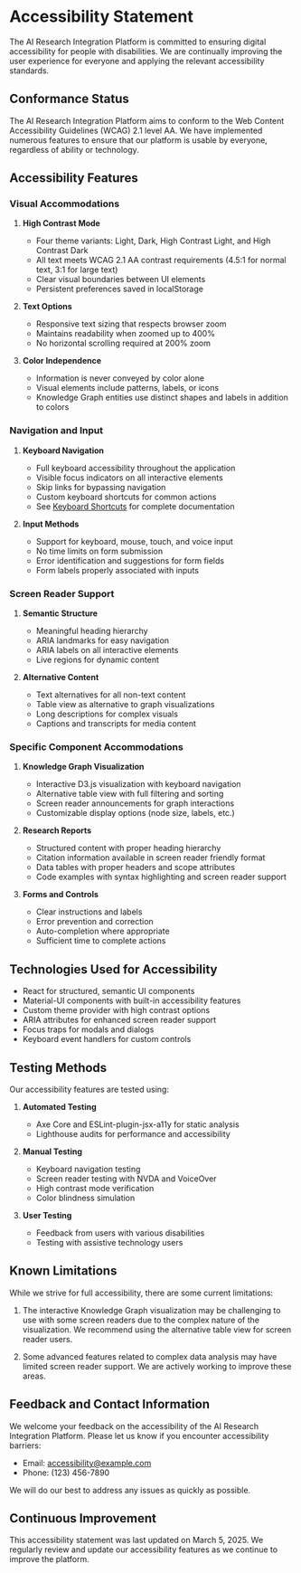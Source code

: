 # Accessibility Statement

The AI Research Integration Platform is committed to ensuring digital accessibility for people with disabilities. We are continually improving the user experience for everyone and applying the relevant accessibility standards.

## Conformance Status

The AI Research Integration Platform aims to conform to the Web Content Accessibility Guidelines (WCAG) 2.1 level AA. We have implemented numerous features to ensure that our platform is usable by everyone, regardless of ability or technology.

## Accessibility Features

### Visual Accommodations

1. **High Contrast Mode**
   - Four theme variants: Light, Dark, High Contrast Light, and High Contrast Dark
   - All text meets WCAG 2.1 AA contrast requirements (4.5:1 for normal text, 3:1 for large text)
   - Clear visual boundaries between UI elements
   - Persistent preferences saved in localStorage

2. **Text Options**
   - Responsive text sizing that respects browser zoom
   - Maintains readability when zoomed up to 400%
   - No horizontal scrolling required at 200% zoom

3. **Color Independence**
   - Information is never conveyed by color alone
   - Visual elements include patterns, labels, or icons
   - Knowledge Graph entities use distinct shapes and labels in addition to colors

### Navigation and Input

1. **Keyboard Navigation**
   - Full keyboard accessibility throughout the application
   - Visible focus indicators on all interactive elements
   - Skip links for bypassing navigation
   - Custom keyboard shortcuts for common actions
   - See [Keyboard Shortcuts](KeyboardShortcuts.md) for complete documentation

2. **Input Methods**
   - Support for keyboard, mouse, touch, and voice input
   - No time limits on form submission
   - Error identification and suggestions for form fields
   - Form labels properly associated with inputs

### Screen Reader Support

1. **Semantic Structure**
   - Meaningful heading hierarchy
   - ARIA landmarks for easy navigation
   - ARIA labels on all interactive elements
   - Live regions for dynamic content

2. **Alternative Content**
   - Text alternatives for all non-text content
   - Table view as alternative to graph visualizations
   - Long descriptions for complex visuals
   - Captions and transcripts for media content

### Specific Component Accommodations

1. **Knowledge Graph Visualization**
   - Interactive D3.js visualization with keyboard navigation
   - Alternative table view with full filtering and sorting
   - Screen reader announcements for graph interactions
   - Customizable display options (node size, labels, etc.)

2. **Research Reports**
   - Structured content with proper heading hierarchy
   - Citation information available in screen reader friendly format
   - Data tables with proper headers and scope attributes
   - Code examples with syntax highlighting and screen reader support

3. **Forms and Controls**
   - Clear instructions and labels
   - Error prevention and correction
   - Auto-completion where appropriate
   - Sufficient time to complete actions

## Technologies Used for Accessibility

- React for structured, semantic UI components
- Material-UI components with built-in accessibility features
- Custom theme provider with high contrast options
- ARIA attributes for enhanced screen reader support
- Focus traps for modals and dialogs
- Keyboard event handlers for custom controls

## Testing Methods

Our accessibility features are tested using:

1. **Automated Testing**
   - Axe Core and ESLint-plugin-jsx-a11y for static analysis
   - Lighthouse audits for performance and accessibility

2. **Manual Testing**
   - Keyboard navigation testing
   - Screen reader testing with NVDA and VoiceOver
   - High contrast mode verification
   - Color blindness simulation

3. **User Testing**
   - Feedback from users with various disabilities
   - Testing with assistive technology users

## Known Limitations

While we strive for full accessibility, there are some current limitations:

1. The interactive Knowledge Graph visualization may be challenging to use with some screen readers due to the complex nature of the visualization. We recommend using the alternative table view for screen reader users.

2. Some advanced features related to complex data analysis may have limited screen reader support. We are actively working to improve these areas.

## Feedback and Contact Information

We welcome your feedback on the accessibility of the AI Research Integration Platform. Please let us know if you encounter accessibility barriers:

- Email: accessibility@example.com
- Phone: (123) 456-7890

We will do our best to address any issues as quickly as possible.

## Continuous Improvement

This accessibility statement was last updated on March 5, 2025. We regularly review and update our accessibility features as we continue to improve the platform.